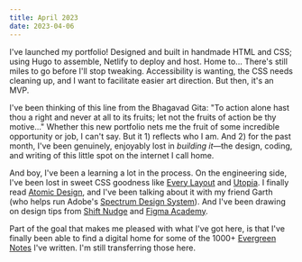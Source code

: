 ```yaml
---
title: April 2023
date: 2023-04-06
---
```


I've launched my portfolio! Designed and built in handmade HTML and CSS; using Hugo to assemble, Netlify to deploy and host. Home to... There's still miles to go before I'll stop tweaking. Accessibility is wanting, the CSS needs cleaning up, and I want to facilitate easier art direction. But then, it's an MVP.

I've been thinking of this line from the Bhagavad Gita: "To action alone hast thou a right and never at all to its fruits; let not the fruits of action be thy motive..." Whether this new portfolio nets me the fruit of some incredible opportunity or job, I can't say. But it 1) reflects who I am. And 2) for the past month, I've been genuinely, enjoyably lost in *building it*—the design, coding, and writing of this little spot on the internet I call home.

And boy, I've been a learning a lot in the process. On the engineering side, I've been lost in sweet CSS goodness like [Every Layout](https://every-layout.dev/) and [Utopia](https://utopia.fyi/). I finally read [Atomic Design](https://atomicdesign.bradfrost.com/), and I've been talking about it with my friend Garth (who helps run Adobe's [Spectrum Design System](https://spectrum.adobe.com/)). And I've been drawing on design tips from [Shift Nudge](https://shiftnudge.com/) and [Figma Academy](https://www.figma.academy/).

Part of the goal that makes me pleased with what I've got here, is that I've finally been able to find a digital home for some of the 1000+ [Evergreen Notes](https://notes.andymatuschak.org/Evergreen_notes) I've written. I'm still transferring those here.

<!--
Well, I'm a little over a month into my self-declared "sabbatical" and it's been great. The main update: after years of _wanting_ to do it, my new website is launched! And it's not _just_ a portfolio of my design work. Since one of my strengths is [intellection](https://www.gallup.com/cliftonstrengths/en/252284/intellection-theme.aspx#:~:text=People%20exceptionally%20talented%20in%20the,Intellection%2C%20are%20strongest%20in%20them.)—I have over 1000 [Evergreen Notes](https://notes.andymatuschak.org/Evergreen_notes), many on design topics, stored in my personal [Obsidian](https://obsidian.md/) vault—I wanted this website to be a place to share my knowledge, make my knowledge visible, [think in public](https://tomcritchlow.com/2020/07/23/thinking-in-public/), and grow a [digital garden](https://joelhooks.com/digital-garden/).

I'm still in the process of adding notes, as I'm taking this opportunity to revise my personal thinking for public. And I'm still working to make more robust components for [adding other media](https://maggieappleton.com/garden-history#5-intercropping--content-diversity) and [art direction](https://daverupert.com/2021/01/art-direction-for-static-sites/). But the MVP is _shipped_, as we say. Time to learn and iterate.

It was really fun to be writing code again, jumping between Figma, VS Code, and my browser in tight loops. It's also been to implement some terrific responsive design strategies like [Every Layout](https://every-layout.dev/) and responsive type using [Utopia](https://utopia.fyi/). Man alive, what we can do with layouts on the web now is _incredible_. (I remember having to fiddle with the `float` property to get a simple sidebar layout.)

I've also been playing with AI, mainly ChatGPT and [GitHub Copilot](https://github.com/features/copilot). CoPilot is both incredibly helpful and incredibly annoying—helpful in many of its suggestions, but when it tries to suggest something too early (like when I'm pausing) it really distracts me from what I'm trying to do.

Side project news: I'm **helping my friend** [Garth Braithwaite](https://www.linkedin.com/in/garthdb/)—Senior Engineer at Adobe and founding member of Adobe's [Spectrum Design System](https://spectrum.adobe.com/)—on a _really_ cool project. Can't say anything about it yet, but I'm stoked for when it launches.

And I will say, since declaring this time period a Sabbatical (see my March update), my mental health has really improved. I've spent more time with friends, with the guitar, and with reading good books. Some especially good reads lately include Abby Covert's [How to Make Sense of Any Mess](https://www.howtomakesenseofanymess.com/), Daniel Goleman's [Emotional Intelligence]({{< relref "Emotional Intelligence" >}}), and Emily Wilson's [The Odyssey](https://bookshop.org/p/books/the-odyssey-francis-caulfeild/18217775?ean=9780393356250). Hoping to read more fiction going forward.
-->
